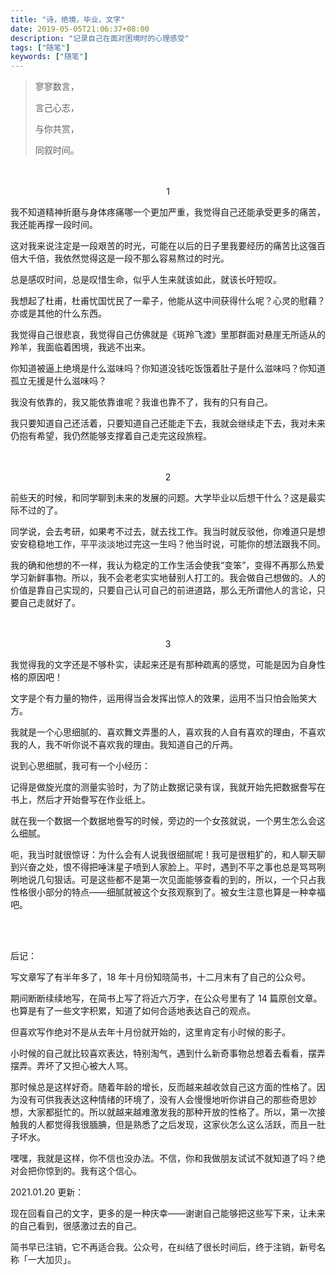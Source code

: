 ```yaml
---
title: "诗，绝境，毕业，文字"
date: 2019-05-05T21:06:37+08:00
description: "记录自己在面对困境时的心理感受"
tags: ["随笔"]
keywords: ["随笔"]
---
```


> 寥寥数言，
>
> 言己心志，
>
> 与你共赏，
>
> 同叙时间。

<br>

<br>

<center>1</center>

我不知道精神折磨与身体疼痛哪一个更加严重，我觉得自己还能承受更多的痛苦，我还能再撑一段时间。

这对我来说注定是一段艰苦的时光，可能在以后的日子里我要经历的痛苦比这强百倍大千倍，我依然觉得这是一段不那么容易熬过的时光。

总是感叹时间，总是叹惜生命，似乎人生来就该如此，就该长吁短叹。

我想起了杜甫，杜甫忧国忧民了一辈子，他能从这中间获得什么呢？心灵的慰藉？亦或是其他的什么东西。

我觉得自己很悲哀，我觉得自己仿佛就是《斑羚飞渡》里那群面对悬崖无所适从的羚羊，我面临着困境，我逃不出来。

你知道被逼上绝境是什么滋味吗？你知道没钱吃饭饿着肚子是什么滋味吗？你知道孤立无援是什么滋味吗？

我没有依靠的，我又能依靠谁呢？我谁也靠不了，我有的只有自己。

我只要知道自己还活着，只要知道自己还能走下去，我就会继续走下去，我对未来仍抱有希望，我仍然能够支撑着自己走完这段旅程。

<br>

<br>

<center>2</center>

前些天的时候，和同学聊到未来的发展的问题。大学毕业以后想干什么？这是最实际不过的了。

同学说，会去考研，如果考不过去，就去找工作。我当时就反驳他，你难道只是想安安稳稳地工作，平平淡淡地过完这一生吗？他当时说，可能你的想法跟我不同。

我的确和他想的不一样，我认为稳定的工作生活会使我“变笨”，变得不再那么热爱学习新鲜事物。所以，我不会老老实实地替别人打工的。我会做自己想做的。人的价值是靠自己实现的，只要自己认可自己的前进道路，那么无所谓他人的言论，只要自己走就好了。

<br>

<br>

<center>3</center>

我觉得我的文字还是不够朴实，读起来还是有那种疏离的感觉，可能是因为自身性格的原因吧！

文字是个有力量的物件，运用得当会发挥出惊人的效果，运用不当只怕会贻笑大方。

我就是一个心思细腻的、喜欢舞文弄墨的人，喜欢我的人自有喜欢的理由，不喜欢我的人，我不听你说不喜欢我的理由。我知道自己的斤两。

说到心思细腻，我可有一个小经历：

记得是做旋光度的测量实验时，为了防止数据记录有误，我就开始先把数据誊写在书上，然后才开始誊写在作业纸上。

就在我一个数据一个数据地誊写的时候，旁边的一个女孩就说，一个男生怎么会这么细腻。

呃，我当时就很惊讶：为什么会有人说我很细腻呢！我可是很粗犷的，和人聊天聊到兴奋之处，恨不得把唾沫星子喷到人家脸上。平时，遇到不平之事也总是骂骂咧咧地说几句狠话。可是这些都不是第一次见面能够查看的到的，所以，一个只占我性格很小部分的特点——细腻就被这个女孩观察到了。被女生注意也算是一种幸福吧。

<br>

<br>

后记：

写文章写了有半年多了，18 年十月份知晓简书，十二月末有了自己的公众号。

期间断断续续地写，在简书上写了将近六万字，在公众号里有了 14 篇原创文章。也算是有了一些文字积累，知道了如何合适地表达自己的观点。

但喜欢写作绝对不是从去年十月份就开始的，这里肯定有小时候的影子。

小时候的自己就比较喜欢表达，特别淘气，遇到什么新奇事物总想着去看看，摆弄摆弄。弄坏了又担心被大人骂。

那时候总是这样好奇。随着年龄的增长，反而越来越收敛自己这方面的性格了。因为没有可供我表达这种情绪的环境了，没有人会慢慢地听你讲自己的那些奇思妙想，大家都挺忙的。所以就越来越难激发我的那种开放的性格了。所以，第一次接触我的人都觉得我很腼腆，但是熟悉了之后发现，这家伙怎么这么活跃，而且一肚子坏水。

嘿嘿，我就是这样，你不信也没办法。不信，你和我做朋友试试不就知道了吗？绝对会把你惊到的。我有这个信心。

2021.01.20 更新：

现在回看自己的文字，更多的是一种庆幸——谢谢自己能够把这些写下来，让未来的自己看到，很感激过去的自己。

简书早已注销，它不再适合我。公众号，在纠结了很长时间后，终于注销，新号名称「一大加贝」。
